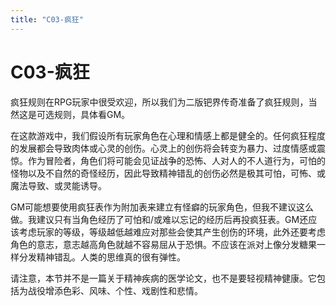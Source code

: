 ```yaml
---
title: "C03-疯狂"
---
```

# C03-疯狂

疯狂规则在RPG玩家中很受欢迎，所以我们为二版钯界传奇准备了疯狂规则，当然这是可选规则，具体看GM。

在这款游戏中，我们假设所有玩家角色在心理和情感上都是健全的。任何疯狂程度的发展都会导致肉体或心灵的创伤。心灵上的创伤将会转变为暴力、过度情感或震惊。作为冒险者，角色们将可能会见证战争的恐怖、人对人的不人道行为，可怕的怪物以及不自然的奇怪经历，因此导致精神错乱的创伤必然是极其可怕，可怖、或魔法导致、或灵能诱导。

GM可能想要使用疯狂表作为附加表来建立有怪癖的玩家角色，但我不建议这么做。我建议只有当角色经历了可怕和/或难以忘记的经历后再投疯狂表。GM还应该考虑玩家的等级，等级越低越难应对那些会使其产生创伤的环境，此外还要考虑角色的意志，意志越高角色就越不容易屈从于恐惧。不应该在派对上像分发糖果一样分发精神错乱。人类的思维真的很有弹性。

请注意，本节并不是一篇关于精神疾病的医学论文，也不是要轻视精神健康。它包括为战役增添色彩、风味、个性、戏剧性和悲情。
